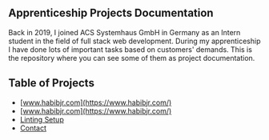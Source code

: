 ## Apprenticeship Projects Documentation
Back in 2019, I joined ACS Systemhaus GmbH in Germany as an Intern student in the field of full stack web development. During my apprenticeship I have done lots of important tasks based on customers' demands. This is the repository where you can see some of them as project documentation.

<!-- TABLE OF CONTENTS -->
## Table of Projects
- [www.habibjr.com](https://www.habibjr.com/)
- [www.habibjr.com](https://www.habibjr.com/)
- [Linting Setup](#linting-setup)
- [Contact](#contact)
<!-- HOW TO RUN -->
